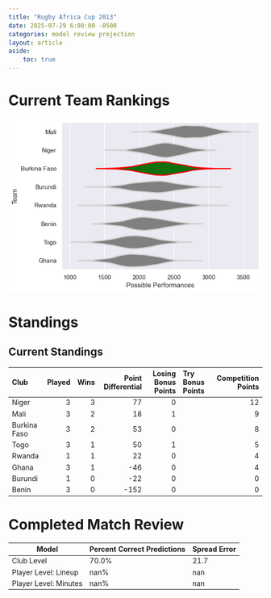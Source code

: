 ```yaml
---  
title: "Rugby Africa Cup 2013"  
date: 2025-07-29 6:00:00 -0500  
categories: model review projection  
layout: article  
aside:  
    toc: true  
---
```

# Current Team Rankings


![Club Rankings](plots/rankings_Rugby_Africa_Cup_2013.png)
# Standings

## Current Standings


| Club         |   Played |   Wins |   Point Differential |   Losing Bonus Points | Try Bonus Points   |   Competition Points |
|:-------------|---------:|-------:|---------------------:|----------------------:|:-------------------|---------------------:|
| Niger        |        3 |      3 |                   77 |                     0 |                    |                   12 |
| Mali         |        3 |      2 |                   18 |                     1 |                    |                    9 |
| Burkina Faso |        3 |      2 |                   53 |                     0 |                    |                    8 |
| Togo         |        3 |      1 |                   50 |                     1 |                    |                    5 |
| Rwanda       |        1 |      1 |                   22 |                     0 |                    |                    4 |
| Ghana        |        3 |      1 |                  -46 |                     0 |                    |                    4 |
| Burundi      |        1 |      0 |                  -22 |                     0 |                    |                    0 |
| Benin        |        3 |      0 |                 -152 |                     0 |                    |                    0 |



# Completed Match Review


| Model | Percent Correct Predictions | Spread Error |
| ------ | ------ | ------ |
| Club Level | 70.0% | 21.7 |
| Player Level: Lineup | nan% | nan |
| Player Level: Minutes | nan% | nan |

